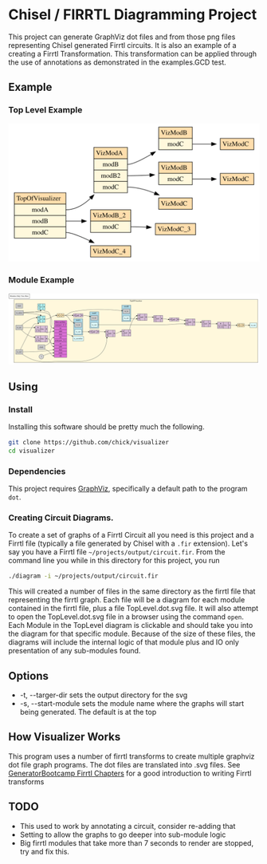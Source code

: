 Chisel / FIRRTL Diagramming Project
=======================

This project can generate GraphViz dot files and from those png files representing Chisel generated Firrtl circuits.
It is also an example of a creating a Firrtl Transformation.  This transformation can be applied through the 
use of annotations as demonstrated in the examples.GCD test.  

## Example

### Top Level Example
![Graph](images/TopLevel.dot.svg)

### Module Example

![Graph](images/TopOfVisualizer.dot.svg?raw=true)

## Using
### Install
Installing this software should be pretty much the following.
```bash
git clone https://github.com/chick/visualizer
cd visualizer
```

### Dependencies
This project requires [GraphViz](https://www.graphviz.org/), specifically a default path to the program `dot`.

### Creating Circuit Diagrams.
To create a set of graphs of a Firrtl Circuit all you need is this project and a Firrtl file (typically a file 
generated by Chisel with a `.fir` extension). Let's say you have a Firrtl file `~/projects/output/circuit.fir`.
From the command line you while in this directory for this project, you run
```bash
./diagram -i ~/projects/output/circuit.fir
```
This will created a number of files in the same directory as the firrtl file that representing the firrtl graph.
Each file will be a diagram for each module
contained in the firrtl file, plus a file TopLevel.dot.svg file. It will also attempt to open the TopLevel.dot.svg file
in a browser using the command `open`. 
Each Module in the TopLevel diagram is clickable and should take you into the diagram for that specific module.
Because of the size of these files, the diagrams will include the internal logic of that module plus and IO only
presentation of any sub-modules found.

## Options
* -t, --targer-dir sets the output directory for the svg
* -s, --start-module sets the module name where the graphs will start being generated. The default is at the top

## How Visualizer Works
This program uses a number of firrtl transforms to create multiple graphviz dot file graph programs.
The dot files are translated into .svg files. See [GeneratorBootcamp Firrtl Chapters](https://github.com/freechipsproject/chisel-bootcamp)
for a good introduction to writing Firrtl transforms

## TODO
- This used to work by annotating a circuit, consider re-adding that
- Setting to allow the graphs to go deeper into sub-module logic
- Big firrtl modules that take more than 7 seconds to render are stopped, try and fix this. 

